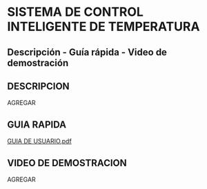 # SISTEMA DE CONTROL INTELIGENTE DE TEMPERATURA
## Descripción - Guía rápida - Video de demostración

## DESCRIPCION
AGREGAR

## GUIA RAPIDA
[GUIA DE USUARIO.pdf](https://github.com/ISPC-TST-CONTROL-Y-SERVICIOS/proyecto-1-grupo-3/files/11362497/GUIA.DE.USUARIO.pdf)

## VIDEO DE DEMOSTRACION
AGREGAR
